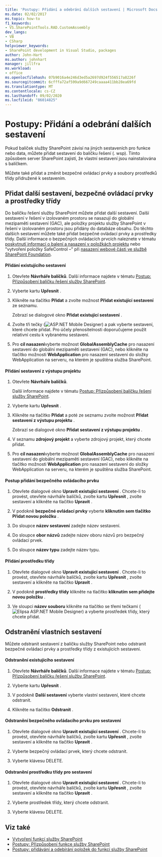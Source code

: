 ```yaml
---
title: 'Postupy: Přidání a odebrání dalších sestavení | Microsoft Docs'
ms.date: 02/02/2017
ms.topic: how-to
f1_keywords:
- VS.SharePointTools.RAD.CustomAssembly
dev_langs:
- VB
- CSharp
helpviewer_keywords:
- SharePoint development in Visual Studio, packages
author: John-Hart
ms.author: johnhart
manager: jillfra
ms.workload:
- office
ms.openlocfilehash: 07b9016a4e246d3ed5a2697d924f556517a8226f
ms.sourcegitcommit: 6cfffa72af599a9d667249caaaa411bb28ea69fd
ms.translationtype: MT
ms.contentlocale: cs-CZ
ms.lasthandoff: 09/02/2020
ms.locfileid: "86014825"
---
```

# <a name="how-to-add-and-remove-additional-assemblies"></a>Postupy: Přidání a odebrání dalších sestavení
  Pokud balíček služby SharePoint závisí na jiných sestaveních pro funkce nebo data, můžete přidat sestavení do balíčku řešení (. wsp). Tímto způsobem server SharePoint zajistí, že vlastní sestavení jsou nainstalována s balíčkem.

 Můžete také přidat a změnit bezpečné ovládací prvky a soubory prostředků třídy přidružené k sestavením.

## <a name="add-additional-assemblies-safe-controls-and-class-resources"></a>Přidat další sestavení, bezpečné ovládací prvky a prostředky třídy
 Do balíčku řešení služby SharePoint můžete přidat další sestavení. Další sestavení v řešení v izolovaném prostoru se nasazují do globální mezipaměti sestavení (GAC), ale položky projektu služby SharePoint v řešení v izolovaném prostoru jsou přidány do databáze obsahu. Do těchto dalších sestavení můžete také přidat bezpečné ovládací prvky a prostředky třídy. Další informace o bezpečných ovládacích prvcích naleznete v tématu [poskytnutí informací o balení a nasazení v položkách projektu](../sharepoint/providing-packaging-and-deployment-information-in-project-items.md) nebo "vytvoření položky SafeControl –" při [nasazení webové části ve službě SharePoint Foundation](/previous-versions/office/developer/sharepoint-2010/cc768621(v=office.14)).

#### <a name="to-add-an-existing-assembly"></a>Přidání existujícího sestavení

1. Otevřete **Návrháře balíčků**. Další informace najdete v tématu [Postup: Přizpůsobení balíčku řešení služby SharePoint](../sharepoint/how-to-customize-a-sharepoint-solution-package.md).

2. Vyberte kartu **Upřesnit** .

3. Klikněte na tlačítko **Přidat** a zvolte možnost **Přidat existující sestavení** ze seznamu.

     Zobrazí se dialogové okno **Přidat existující sestavení** .

4. Zvolte tři tečky (![ASP.NET Mobile Designer](../sharepoint/media/mwellipsis.gif "Elipsa ASP.NET Mobile Designer")) a pak vyberte sestavení, které chcete přidat. Pro účely přenositelnosti doporučujeme použít relativní cestu k vybranému sestavení.

5. Pro **cíl nasazení**vyberte možnost **GlobalAssemblyCache** pro nasazení sestavení do globální mezipaměti sestavení (GAC), nebo klikněte na tlačítko možnosti **WebApplication** pro nasazení sestavení do složky WebApplication na serveru, na kterém je spuštěna služba SharePoint.

#### <a name="to-add-an-assembly-from-project-output"></a>Přidání sestavení z výstupu projektu

1. Otevřete **Návrháře balíčků**.

     Další informace najdete v tématu [Postup: Přizpůsobení balíčku řešení služby SharePoint](../sharepoint/how-to-customize-a-sharepoint-solution-package.md).

2. Vyberte kartu **Upřesnit** .

3. Klikněte na tlačítko **Přidat** a poté ze seznamu zvolte možnost **Přidat sestavení z výstupu projektu** .

     Zobrazí se dialogové okno **Přidat sestavení z výstupu projektu** .

4. V seznamu **zdrojový projekt** a vyberte zdrojový projekt, který chcete přidat.

5. Pro **cíl nasazení**vyberte možnost **GlobalAssemblyCache** pro nasazení sestavení do globální mezipaměti sestavení (GAC), nebo klikněte na tlačítko možnosti **WebApplication** pro nasazení sestavení do složky WebApplication na serveru, na kterém je spuštěna služba SharePoint.

#### <a name="to-add-a-safe-control"></a>Postup přidání bezpečného ovládacího prvku

1. Otevřete dialogové okno **Upravit existující sestavení** . Chcete-li to provést, otevřete návrháře balíčků, zvolte kartu **Upřesnit** , zvolte sestavení a klikněte na tlačítko **Upravit** .

2. V podokně **bezpečné ovládací prvky** vyberte **kliknutím sem tlačítko Přidat novou položku** .

3. Do sloupce **název sestavení** zadejte název sestavení.

4. Do sloupce **obor názvů** zadejte název oboru názvů pro bezpečný ovládací prvek.

5. Do sloupce **název typu** zadejte název typu.

#### <a name="to-add-a-class-resource"></a>Přidání prostředku třídy

1. Otevřete dialogové okno **Upravit existující sestavení** . Chcete-li to provést, otevřete návrháře balíčků, zvolte kartu **Upřesnit** , zvolte sestavení a klikněte na tlačítko **Upravit** .

2. V podokně **prostředky třídy** klikněte na tlačítko **kliknutím sem přidejte novou položku** .

3. Ve sloupci **název souboru** klikněte na tlačítko se třemi tečkami (![Elipsa ASP.NET Mobile Designer](../sharepoint/media/mwellipsis.gif "Elipsa ASP.NET Mobile Designer")) a vyberte prostředek třídy, který chcete přidat.

## <a name="delete-custom-assemblies"></a>Odstranění vlastních sestavení
 Můžete odstranit sestavení z balíčku služby SharePoint nebo odstranit bezpečné ovládací prvky a prostředky třídy z existujících sestavení.

#### <a name="to-delete-an-existing-assembly"></a>Odstranění existujícího sestavení

1. Otevřete **Návrháře balíčků**. Další informace najdete v tématu [Postup: Přizpůsobení balíčku řešení služby SharePoint](../sharepoint/how-to-customize-a-sharepoint-solution-package.md).

2. Vyberte kartu **Upřesnit** .

3. V podokně **Další sestavení** vyberte vlastní sestavení, které chcete odstranit.

4. Klikněte na tlačítko **Odstranit** .

#### <a name="to-delete-a-safe-control-for-an-assembly"></a>Odstranění bezpečného ovládacího prvku pro sestavení

1. Otevřete dialogové okno **Upravit existující sestavení** . Chcete-li to provést, otevřete návrháře balíčků, zvolte kartu **Upřesnit** , zvolte sestavení a klikněte na tlačítko **Upravit** .

2. Vyberte bezpečný ovládací prvek, který chcete odstranit.

3. Vyberte klávesu DELETE.

#### <a name="to-delete-a-class-resource-for-an-assembly"></a>Odstranění prostředku třídy pro sestavení

1. Otevřete dialogové okno **Upravit existující sestavení** . Chcete-li to provést, otevřete návrháře balíčků, zvolte kartu **Upřesnit** , zvolte sestavení a klikněte na tlačítko **Upravit** .

2. Vyberte prostředek třídy, který chcete odstranit.

3. Vyberte klávesu DELETE.

## <a name="see-also"></a>Viz také
- [Vytvoření funkcí služby SharePoint](../sharepoint/creating-sharepoint-features.md)
- [Postupy: Přizpůsobení funkce služby SharePoint](../sharepoint/how-to-customize-a-sharepoint-feature.md)
- [Postupy: přidávání a odebírání položek do funkcí služby SharePoint](../sharepoint/how-to-add-and-remove-items-to-sharepoint-features.md)
